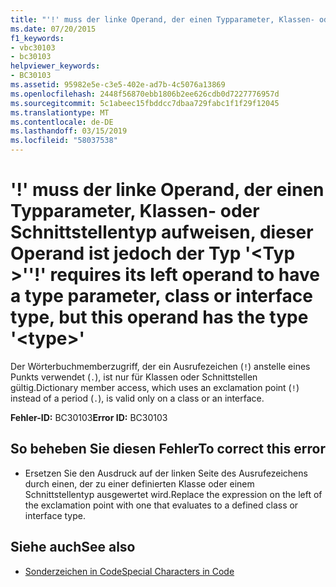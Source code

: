 ```yaml
---
title: "'!' muss der linke Operand, der einen Typparameter, Klassen- oder Schnittstellentyp aufweisen, dieser Operand ist jedoch der Typ'<type>'"
ms.date: 07/20/2015
f1_keywords:
- vbc30103
- bc30103
helpviewer_keywords:
- BC30103
ms.assetid: 95982e5e-c3e5-402e-ad7b-4c5076a13869
ms.openlocfilehash: 2448f56870ebb1806b2ee626cdb0d7227776957d
ms.sourcegitcommit: 5c1abeec15fbddcc7dbaa729fabc1f1f29f12045
ms.translationtype: MT
ms.contentlocale: de-DE
ms.lasthandoff: 03/15/2019
ms.locfileid: "58037538"
---
```

# <a name="-requires-its-left-operand-to-have-a-type-parameter-class-or-interface-type-but-this-operand-has-the-type-type"></a><span data-ttu-id="0ad57-102">'!' muss der linke Operand, der einen Typparameter, Klassen- oder Schnittstellentyp aufweisen, dieser Operand ist jedoch der Typ '\<Typ >'</span><span class="sxs-lookup"><span data-stu-id="0ad57-102">'!' requires its left operand to have a type parameter, class or interface type, but this operand has the type '\<type>'</span></span>
<span data-ttu-id="0ad57-103">Der Wörterbuchmemberzugriff, der ein Ausrufezeichen (`!`) anstelle eines Punkts verwendet (`.`), ist nur für Klassen oder Schnittstellen gültig.</span><span class="sxs-lookup"><span data-stu-id="0ad57-103">Dictionary member access, which uses an exclamation point (`!`) instead of a period (`.`), is valid only on a class or an interface.</span></span>  
  
 <span data-ttu-id="0ad57-104">**Fehler-ID:** BC30103</span><span class="sxs-lookup"><span data-stu-id="0ad57-104">**Error ID:** BC30103</span></span>  
  
## <a name="to-correct-this-error"></a><span data-ttu-id="0ad57-105">So beheben Sie diesen Fehler</span><span class="sxs-lookup"><span data-stu-id="0ad57-105">To correct this error</span></span>  
  
-   <span data-ttu-id="0ad57-106">Ersetzen Sie den Ausdruck auf der linken Seite des Ausrufezeichens durch einen, der zu einer definierten Klasse oder einem Schnittstellentyp ausgewertet wird.</span><span class="sxs-lookup"><span data-stu-id="0ad57-106">Replace the expression on the left of the exclamation point with one that evaluates to a defined class or interface type.</span></span>  
  
## <a name="see-also"></a><span data-ttu-id="0ad57-107">Siehe auch</span><span class="sxs-lookup"><span data-stu-id="0ad57-107">See also</span></span>

- [<span data-ttu-id="0ad57-108">Sonderzeichen in Code</span><span class="sxs-lookup"><span data-stu-id="0ad57-108">Special Characters in Code</span></span>](../../visual-basic/programming-guide/program-structure/special-characters-in-code.md)
